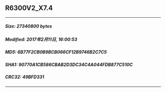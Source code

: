 ## R6300V2_X7.4
 * * *
##### Size: 27340800 bytes
##### Modified: 2017年2月11日, 16:00:53
##### MD5: 6B77F2CB0B9BCB066CF12B9746B2C7C5
##### SHA1: 90770A1CB586CBAB2D3DC34C4A044FDB877C510C
##### CRC32: 49BFD331
* * *